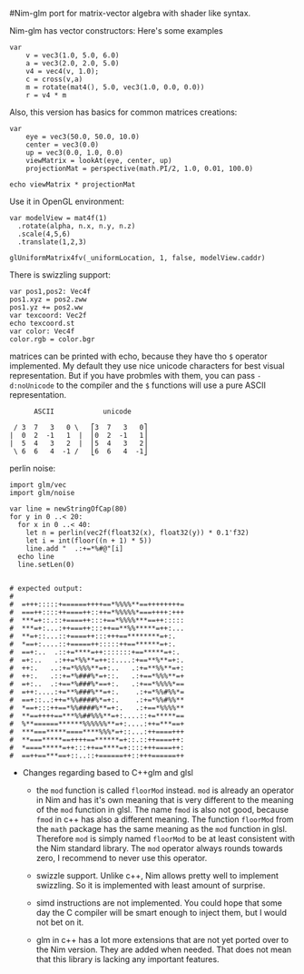 #Nim-glm port for matrix-vector algebra with shader like syntax.

Nim-glm has vector constructors:
Here's some examples

    var
        v = vec3(1.0, 5.0, 6.0)
        a = vec3(2.0, 2.0, 5.0)
        v4 = vec4(v, 1.0);
        c = cross(v,a)
        m = rotate(mat4(), 5.0, vec3(1.0, 0.0, 0.0))
        r = v4 * m


Also, this version has basics for common matrices creations:

    var
        eye = vec3(50.0, 50.0, 10.0)
        center = vec3(0.0)
        up = vec3(0.0, 1.0, 0.0)
        viewMatrix = lookAt(eye, center, up)
        projectionMat = perspective(math.PI/2, 1.0, 0.01, 100.0)

    echo viewMatrix * projectionMat

Use it in OpenGL environment:

    var modelView = mat4f(1)
      .rotate(alpha, n.x, n.y, n.z)
      .scale(4,5,6)
      .translate(1,2,3)

    glUniformMatrix4fv(_uniformLocation, 1, false, modelView.caddr)

There is swizzling support:

    var pos1,pos2: Vec4f
    pos1.xyz = pos2.zww
    pos1.yz += pos2.ww
    var texcoord: Vec2f
    echo texcoord.st
    var color: Vec4f
    color.rgb = color.bgr


matrices can be printed with echo, because they have tho `$` operator
implemented. My default they use nice unicode characters for best
visual representation.  But if you have probmles with them, you can
pass ``-d:noUnicode`` to the compiler and the ``$`` functions will use
a pure ASCII representation.

          ASCII            unicode

     / 3  7   3   0 \   ⎡3  7   3   0⎤
    |  0  2  -1   1  |  ⎢0  2  -1   1⎥
    |  5  4   3   2  |  ⎢5  4   3   2⎥
     \ 6  6   4  -1 /   ⎣6  6   4  -1⎦

perlin noise:

    import glm/vec
    import glm/noise

    var line = newStringOfCap(80)
    for y in 0 ..< 20:
      for x in 0 ..< 40:
        let n = perlin(vec2f(float32(x), float32(y)) * 0.1'f32)
        let i = int(floor((n + 1) * 5))
        line.add "  .:+=*%#@"[i]
      echo line
      line.setLen(0)


    # expected output:
    #
    #  =+++:::::+======++++==*%%%%**==++++++++=
    #  ===++::::++====++::++=*%%%%%*===++++:+++
    #  ***=+::.::+====++:::+==*%%%%***==++:::::
    #  ***=+:...:++===++:::++==**%%*****=++:...
    #  **=+::...::+====++:::+++==********=+:.
    #  *==+:....::+=====++:::::++==******=+:.
    #  ==+:..  .::+=****=++:::::::+==*****=+:.
    #  =+:..   .:++=*%%**=++::....:+==**%**=+:.
    #  ++:.   ..:+=*%%%%**=+:..   .:+=**%%**=+:
    #  ++:.   .::+=*%###%*=+::.   .:+==*%%%**=+
    #  =+:..  .:+==*%###%*==+:.   .:+==*%%%%*==
    #  =++:....:+=**%###%**=+:.    .:+=*%%#%%*=
    #  ==+::..:++=*%%####%*=+:.    .:+=*%%#%%**
    #  *==+:::++==*%%####%**=+:.   .:+==*%%%%**
    #  **==++++==***%%##%%%**=+:....::+=*****==
    #  %**======******%%%%%%**=+:....:++=***==+
    #  ***===*****====****%%%*=+::...:++====+++
    #  **===*****==++++==******=+::.::++====++:
    #  *====*****=++:::++==****=+::::+++====++:
    #  ==++==***==+::..::+======++::+++======++

* Changes regarding based to C++glm and glsl

  - the `mod` function is called `floorMod` instead. `mod` is already
    an operator in Nim and has it's own meaning that is very different
    to the meaning of the `mod` function in glsl. The name `fmod` is
    also not good, because `fmod` in c++ has also a different meaning.
    The function `floorMod` from the ``math`` package has the same
    meaning as the `mod` function in glsl. Therefore `mod` is simply
    named `floorMod` to be at least consistent with the Nim standard
    library.  The `mod` operator always rounds towards zero, I
    recommend to never use this operator.

  - swizzle support. Unlike c++, Nim allows pretty well to implement
    swizzling. So it is implemented with least amount of surprise.

  - simd instructions are not implemented.  You could hope that some
    day the C compiler will be smart enough to inject them, but I would
    not bet on it.

  - glm in c++ has a lot more extensions that are not yet ported over
    to the Nim version. They are added when needed. That does not mean
    that this library is lacking any important features.
